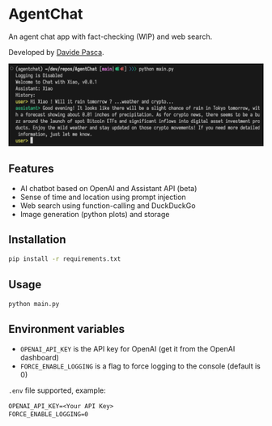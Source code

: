 # AgentChat

An agent chat app with fact-checking (WIP) and web search.

Developed by [Davide Pasca](https://github.com/dpasca).

![Screenshot 01](docs/agentchat_sshot_01.webp)

## Features

- AI chatbot based on OpenAI and Assistant API (beta)
- Sense of time and location using prompt injection
- Web search using function-calling and DuckDuckGo
- Image generation (python plots) and storage

## Installation

```bash
pip install -r requirements.txt
```

## Usage

```bash
python main.py
```

## Environment variables

- `OPENAI_API_KEY` is the API key for OpenAI (get it from the OpenAI dashboard)
- `FORCE_ENABLE_LOGGING` is a flag to force logging to the console (default is 0)

`.env` file supported, example:
```
OPENAI_API_KEY=<Your API Key>
FORCE_ENABLE_LOGGING=0
```

